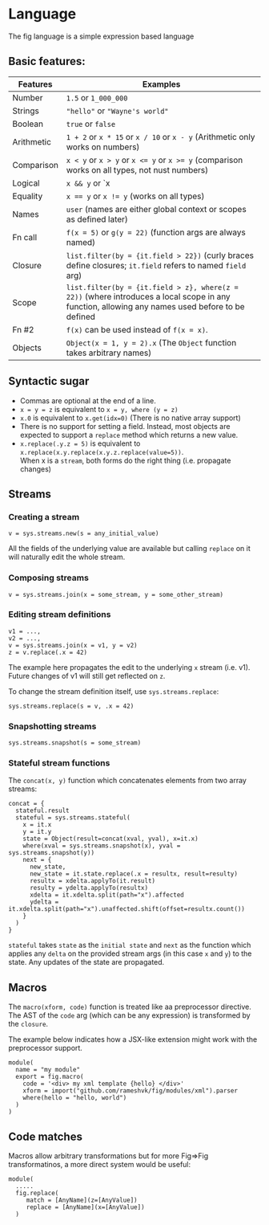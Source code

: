 # Language

The fig language is a simple expression based language

## Basic features:

| Features   | Examples |
| ---------- | ------------- |
| Number     | `1.5` or `1_000_000`  |
| Strings    | `"hello"` or `"Wayne's world"` |
| Boolean    | `true` or `false` |
| Arithmetic | `1 + 2` or `x * 15` or `x / 10` or `x - y` (Arithmetic only works on numbers) |
| Comparison | `x < y` or `x > y` or `x <= y` or `x >= y` (comparison works on all types, not nust numbers) |
| Logical    | `x && y` or `x || y` or `!x` (only works on booleans)|
| Equality   | `x == y` or `x != y` (works on all types)|
| Names      | `user` (names are either global context or scopes as defined later) |
| Fn call    | `f(x = 5)` or `g(y = 22)` (function args are always named) |
| Closure    | `list.filter(by = {it.field > 22})` (curly braces define closures; `it.field` refers to named `field` arg) |
| Scope      | `list.filter(by = {it.field > z}, where(z = 22))` (where introduces a local scope in any function, allowing any names used before to be defined |
| Fn #2      | `f(x)` can be used instead of `f(x = x)`. |
| Objects    | `Object(x = 1, y = 2).x` (The `Object` function takes arbitrary names) |

## Syntactic sugar

* Commas are optional at the end of a line.
* `x = y = z` is equivalent to `x = y, where (y = z)`
* `x.0` is equivalent to `x.get(idx=0)` (There is no native array support)
* There is no support for setting a field. Instead, most objects 
  are expected to support a `replace` method which returns a new value.
* `x.replace(.y.z = 5)` is equivalent to `x.replace(x.y.replace(x.y.z.replace(value=5))`.  
When x is a `stream`, both forms do the right thing (i.e. propagate changes)

## Streams

### Creating a stream

```
v = sys.streams.new(s = any_initial_value)
```

All the fields of the underlying value are available but calling `replace` on it will naturally edit the whole stream.

### Composing streams

```
v = sys.streams.join(x = some_stream, y = some_other_stream)
```

### Editing stream definitions

```
v1 = ...,
v2 = ...,
v = sys.streams.join(x = v1, y = v2)
z = v.replace(.x = 42)
```

The example here propagates the edit to the underlying `x` stream
(i.e. v1).  Future changes of v1 will still get reflected on `z`.

To change the stream definition itself, use `sys.streams.replace`:

```
sys.streams.replace(s = v, .x = 42)
```

### Snapshotting streams

```
sys.streams.snapshot(s = some_stream)
```

### Stateful stream functions

The `concat(x, y)` function which concatenates elements from two array streams:

```
concat = {
  stateful.result
  stateful = sys.streams.stateful(
    x = it.x
    y = it.y
    state = Object(result=concat(xval, yval), x=it.x)
    where(xval = sys.streams.snapshot(x), yval = sys.streams.snapshot(y))
    next = {
      new_state,
      new_state = it.state.replace(.x = resultx, result=resulty)
      resultx = xdelta.applyTo(it.result)
      resulty = ydelta.applyTo(resultx)
      xdelta = it.xdelta.split(path="x").affected
      ydelta = it.xdelta.split(path="x").unaffected.shift(offset=resultx.count())
    }
  )
}
```

`stateful` takes `state` as the `initial state` and `next` as the function which applies
any `delta` on the provided stream args (in this case `x` and `y`) to the state.  Any 
updates of the state are propagated.

## Macros

The `macro(xform, code)` function is treated like aa preprocessor directive.
The AST of the `code` arg (which can be any expression) is transformed by the `closure`. 

The example below indicates how a JSX-like extension might work with the preprocessor support.

```
module(
  name = "my module"
  export = fig.macro(
    code = '<div> my xml template {hello} </div>'
    xform = import("github.com/rameshvk/fig/modules/xml").parser
    where(hello = "hello, world")
  )
)
```

## Code matches

Macros allow arbitrary transformations but for more Fig=>Fig transformatinos, a more direct system would be useful:

```
module(
  .....
  fig.replace(
     match = [AnyName](z=[AnyValue])
     replace = [AnyName](x=[AnyValue])
  ) 
```
